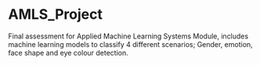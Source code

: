 # AMLS_Project
Final assessment for Applied Machine Learning Systems Module, includes machine learning models to classify 4 different scenarios; Gender, emotion, face shape and eye colour detection.
